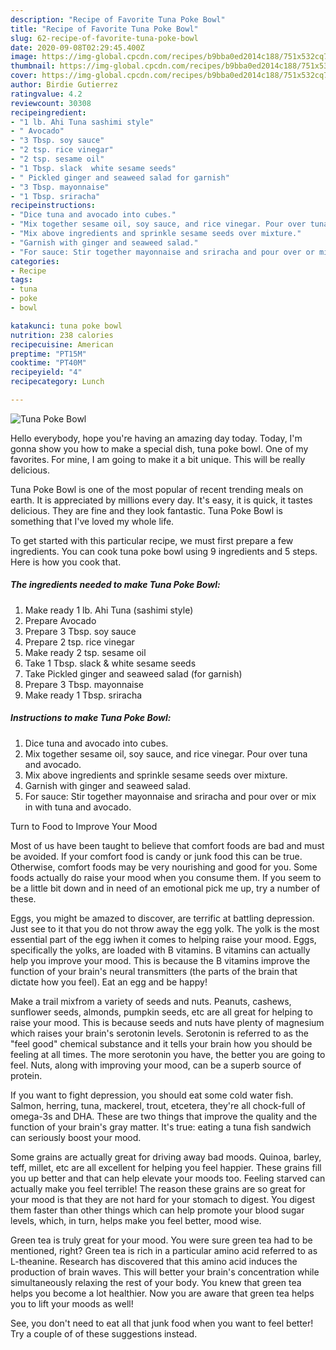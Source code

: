 ```yaml
---
description: "Recipe of Favorite Tuna Poke Bowl"
title: "Recipe of Favorite Tuna Poke Bowl"
slug: 62-recipe-of-favorite-tuna-poke-bowl
date: 2020-09-08T02:29:45.400Z
image: https://img-global.cpcdn.com/recipes/b9bba0ed2014c188/751x532cq70/tuna-poke-bowl-recipe-main-photo.jpg
thumbnail: https://img-global.cpcdn.com/recipes/b9bba0ed2014c188/751x532cq70/tuna-poke-bowl-recipe-main-photo.jpg
cover: https://img-global.cpcdn.com/recipes/b9bba0ed2014c188/751x532cq70/tuna-poke-bowl-recipe-main-photo.jpg
author: Birdie Gutierrez
ratingvalue: 4.2
reviewcount: 30308
recipeingredient:
- "1 lb. Ahi Tuna sashimi style"
- " Avocado"
- "3 Tbsp. soy sauce"
- "2 tsp. rice vinegar"
- "2 tsp. sesame oil"
- "1 Tbsp. slack  white sesame seeds"
- " Pickled ginger and seaweed salad for garnish"
- "3 Tbsp. mayonnaise"
- "1 Tbsp. sriracha"
recipeinstructions:
- "Dice tuna and avocado into cubes."
- "Mix together sesame oil, soy sauce, and rice vinegar. Pour over tuna and avocado."
- "Mix above ingredients and sprinkle sesame seeds over mixture."
- "Garnish with ginger and seaweed salad."
- "For sauce: Stir together mayonnaise and sriracha and pour over or mix in with tuna and avocado."
categories:
- Recipe
tags:
- tuna
- poke
- bowl

katakunci: tuna poke bowl 
nutrition: 238 calories
recipecuisine: American
preptime: "PT15M"
cooktime: "PT40M"
recipeyield: "4"
recipecategory: Lunch

---
```



![Tuna Poke Bowl](https://img-global.cpcdn.com/recipes/b9bba0ed2014c188/751x532cq70/tuna-poke-bowl-recipe-main-photo.jpg)

Hello everybody, hope you're having an amazing day today. Today, I'm gonna show you how to make a special dish, tuna poke bowl. One of my favorites. For mine, I am going to make it a bit unique. This will be really delicious.

Tuna Poke Bowl is one of the most popular of recent trending meals on earth. It is appreciated by millions every day. It's easy, it is quick, it tastes delicious. They are fine and they look fantastic. Tuna Poke Bowl is something that I've loved my whole life.




To get started with this particular recipe, we must first prepare a few ingredients. You can cook tuna poke bowl using 9 ingredients and 5 steps. Here is how you cook that.

<!--inarticleads1-->

##### The ingredients needed to make Tuna Poke Bowl:

1. Make ready 1 lb. Ahi Tuna (sashimi style)
1. Prepare  Avocado
1. Prepare 3 Tbsp. soy sauce
1. Prepare 2 tsp. rice vinegar
1. Make ready 2 tsp. sesame oil
1. Take 1 Tbsp. slack &amp; white sesame seeds
1. Take  Pickled ginger and seaweed salad (for garnish)
1. Prepare 3 Tbsp. mayonnaise
1. Make ready 1 Tbsp. sriracha




<!--inarticleads2-->

##### Instructions to make Tuna Poke Bowl:

1. Dice tuna and avocado into cubes.
1. Mix together sesame oil, soy sauce, and rice vinegar. Pour over tuna and avocado.
1. Mix above ingredients and sprinkle sesame seeds over mixture.
1. Garnish with ginger and seaweed salad.
1. For sauce: Stir together mayonnaise and sriracha and pour over or mix in with tuna and avocado.




Turn to Food to Improve Your Mood


Most of us have been taught to believe that comfort foods are bad and must be avoided. If your comfort food is candy or junk food this can be true. Otherwise, comfort foods may be very nourishing and good for you. Some foods actually do raise your mood when you consume them. If you seem to be a little bit down and in need of an emotional pick me up, try a number of these.

Eggs, you might be amazed to discover, are terrific at battling depression. Just see to it that you do not throw away the egg yolk. The yolk is the most essential part of the egg iwhen it comes to helping raise your mood. Eggs, specifically the yolks, are loaded with B vitamins. B vitamins can actually help you improve your mood. This is because the B vitamins improve the function of your brain's neural transmitters (the parts of the brain that dictate how you feel). Eat an egg and be happy!

Make a trail mixfrom a variety of seeds and nuts. Peanuts, cashews, sunflower seeds, almonds, pumpkin seeds, etc are all great for helping to raise your mood. This is because seeds and nuts have plenty of magnesium which raises your brain's serotonin levels. Serotonin is referred to as the "feel good" chemical substance and it tells your brain how you should be feeling at all times. The more serotonin you have, the better you are going to feel. Nuts, along with improving your mood, can be a superb source of protein.

If you want to fight depression, you should eat some cold water fish. Salmon, herring, tuna, mackerel, trout, etcetera, they're all chock-full of omega-3s and DHA. These are two things that improve the quality and the function of your brain's gray matter. It's true: eating a tuna fish sandwich can seriously boost your mood. 

Some grains are actually great for driving away bad moods. Quinoa, barley, teff, millet, etc are all excellent for helping you feel happier. These grains fill you up better and that can help elevate your moods too. Feeling starved can actually make you feel terrible! The reason these grains are so great for your mood is that they are not hard for your stomach to digest. You digest them faster than other things which can help promote your blood sugar levels, which, in turn, helps make you feel better, mood wise.

Green tea is truly great for your mood. You were sure green tea had to be mentioned, right? Green tea is rich in a particular amino acid referred to as L-theanine. Research has discovered that this amino acid induces the production of brain waves. This will better your brain's concentration while simultaneously relaxing the rest of your body. You knew that green tea helps you become a lot healthier. Now you are aware that green tea helps you to lift your moods as well!

See, you don't need to eat all that junk food when you want to feel better! Try  a  couple of  of  these  suggestions  instead.

